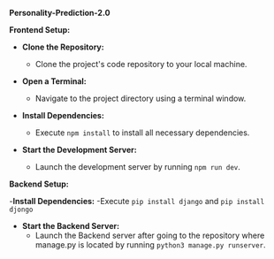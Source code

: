 **Personality-Prediction-2.0**

**Frontend Setup:**

- **Clone the Repository:** 
  - Clone the project's code repository to your local machine.

- **Open a Terminal:** 
  - Navigate to the project directory using a terminal window.

- **Install Dependencies:**
  - Execute `npm install` to install all necessary dependencies.

- **Start the Development Server:** 
  - Launch the development server by running `npm run dev`.

**Backend Setup:**

-**Install Dependencies:**
  -Execute `pip install django` and `pip install djongo`

- **Start the Backend Server:**
  - Launch the Backend server after going to the repository where manage.py is located by running `python3 manage.py runserver`.

